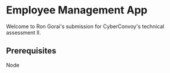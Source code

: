# Employee Management App

Welcome to Ron Gorai's submission for CyberConvoy's technical assessment II.

## Prerequisites

Node